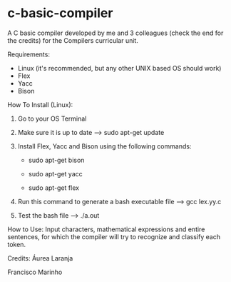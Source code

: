 # c-basic-compiler
A C basic compiler developed by me and 3 colleagues (check the end for the credits) for the Compilers curricular unit.


Requirements:
- Linux (it's recommended, but any other UNIX based OS should work) 
- Flex
- Yacc
- Bison

How To Install (Linux):
1. Go to your OS Terminal
2. Make sure it is up to date --> sudo apt-get update
3. Install Flex, Yacc and Bison using the following commands:

    - sudo apt-get bison
    
    - sudo apt-get yacc
    
    - sudo apt-get flex

4. Run this command to generate a bash executable file --> gcc lex.yy.c
5. Test the bash file --> ./a.out

How to Use:
Input characters, mathematical expressions and entire sentences, for which the compiler will try to recognize and classify each token.

Credits:
Áurea Laranja

Francisco Marinho

